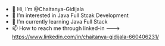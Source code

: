- 👋 Hi, I’m @Chaitanya-Gidijala
- 👀 I’m interested in Java Full Stcak Development 
- 🌱 I’m currently learning Java Full Stack
- 📫 How to reach me through linked-in --->  https://www.linkedin.com/in/chaitanya-gidijala-660406231/


